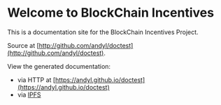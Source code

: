 # Welcome to BlockChain Incentives

This is a documentation site for the BlockChain Incentives Project.

Source at [http://github.com/andyl/doctest](http://github.com/andyl/doctest).

View the generated documentation:

- via HTTP at [https://andyl.github.io/doctest](https://andyl.github.io/doctest)
- via [IPFS](ipfs)

